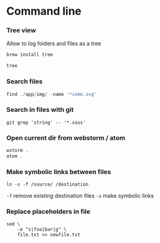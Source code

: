 # Command line

### Tree view

Allow to log folders and files as a tree
```js
brew install tree

tree
```

### Search files
```js
find ./app/img/ -name '*some.svg'
```
### Search in files with git
```
git grep 'string' -- '*.sass'
```

### Open current dir from webstorm / atom
```js
wstorm .
atom .
```

### Make symbolic links between files
```
ln -s -f /source/ /destination
```
`-f` remove existing destination files
`-s` make symbolic links

### Replace placeholders in file
```
sed \
    -e "s|foo|bar|g" \
    file.txt >> newfile.txt
```

